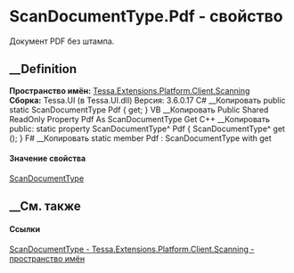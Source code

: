 # ScanDocumentType.Pdf - свойство
Документ PDF без штампа.
## __Definition
 **Пространство имён:**
[Tessa.Extensions.Platform.Client.Scanning](N_Tessa_Extensions_Platform_Client_Scanning.htm)  
 **Сборка:** Tessa.UI (в Tessa.UI.dll) Версия: 3.6.0.17
C# __Копировать
     public static ScanDocumentType Pdf { get; }
VB __Копировать
     Public Shared ReadOnly Property Pdf As ScanDocumentType
    	Get
C++ __Копировать
     public:
    static property ScanDocumentType^ Pdf {
    	ScanDocumentType^ get ();
    }
F# __Копировать
     static member Pdf : ScanDocumentType with get
#### Значение свойства
[ScanDocumentType](T_Tessa_Extensions_Platform_Client_Scanning_ScanDocumentType.htm)
##  __См. также
#### Ссылки
[ScanDocumentType -
](T_Tessa_Extensions_Platform_Client_Scanning_ScanDocumentType.htm)
[Tessa.Extensions.Platform.Client.Scanning - пространство
имён](N_Tessa_Extensions_Platform_Client_Scanning.htm)
